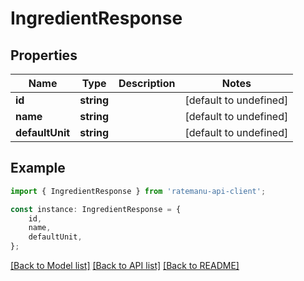 # IngredientResponse


## Properties

Name | Type | Description | Notes
------------ | ------------- | ------------- | -------------
**id** | **string** |  | [default to undefined]
**name** | **string** |  | [default to undefined]
**defaultUnit** | **string** |  | [default to undefined]

## Example

```typescript
import { IngredientResponse } from 'ratemanu-api-client';

const instance: IngredientResponse = {
    id,
    name,
    defaultUnit,
};
```

[[Back to Model list]](../README.md#documentation-for-models) [[Back to API list]](../README.md#documentation-for-api-endpoints) [[Back to README]](../README.md)
